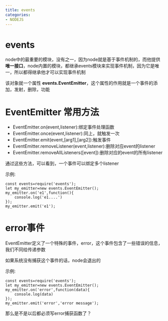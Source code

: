 ```yaml
---
title: events
categories: 
- NODEJS
---
```















# events
node中的最重要的模块，没有之一，因为node就是基于事件机制的，而他提供 **唯一接口**，node内置的模块，都继承events模块来实现事件机制，因为它是唯一，所以都得继承他才可以实现事件机制

该对象就一个属性 **events.EventEmitter**，这个属性的作用就是一个事件的添加，发射，删除，功能

# EventEmitter 常用方法
- EventEmitter.on(event,listener):绑定事件处理函数
- EventEmitter.once(event,listener):同上，就触发一次
- EventEmitter.emit(event,[arg1],[arg2]):触发事件
- EventEmitter.removeListener(event,listener):删除对应event的listener
- EventEmitter.removeAllListeners([event]):删除对应的event的所有listener

通过这些方法，可以看到，一个事件可以绑定多个listener

示例:

```
const events=require('events');
let my_emitter=new events.EventEmitter();
my_emitter.on('e1',function(){
    console.log('e1....')
});
my_emitter.emit('e1');
```

# error事件
EventEmitter定义了一个特殊的事件，error，这个事件包含了一些错误的信息，我们不同给传递参数

如果系统没有捕获这个事件的话，node会退出的

示例:
```
const events=require('events');
let my_emitter=new events.EventEmitter();
my_emitter.on('error',function(data){
    console.log(data)
});
my_emitter.emit('error','error message');
```
那么是不是以后都必须写error捕获函数了？
